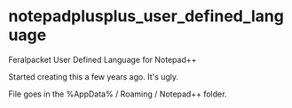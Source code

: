 # notepadplusplus_user_defined_language
Feralpacket User Defined Language for Notepad++

Started creating this a few years ago.  It's ugly.

File goes in the %AppData% / Roaming / Notepad++ folder.
